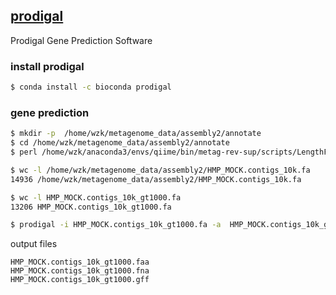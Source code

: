 ## [prodigal](https://github.com/hyattpd/Prodigal)

Prodigal Gene Prediction Software

### install prodigal
```bash
$ conda install -c bioconda prodigal
```

### gene prediction 
```bash
$ mkdir -p  /home/wzk/metagenome_data/assembly2/annotate
$ cd /home/wzk/metagenome_data/assembly2/annotate
$ perl /home/wzk/anaconda3/envs/qiime/bin/metag-rev-sup/scripts/LengthFilter.pl /home/wzk/metagenome_data/assembly2/HMP_MOCK.contigs_10k.fa 1000 > HMP_MOCK.contigs_10k_gt1000.fa

$ wc -l /home/wzk/metagenome_data/assembly2/HMP_MOCK.contigs_10k.fa
14936 /home/wzk/metagenome_data/assembly2/HMP_MOCK.contigs_10k.fa

$ wc -l HMP_MOCK.contigs_10k_gt1000.fa
13206 HMP_MOCK.contigs_10k_gt1000.fa

$ prodigal -i HMP_MOCK.contigs_10k_gt1000.fa -a  HMP_MOCK.contigs_10k_gt1000.faa -d HMP_MOCK.contigs_10k_gt1000.fna -f gff -p meta -o HMP_MOCK.contigs_10k_gt1000.gff
```
output files
```
HMP_MOCK.contigs_10k_gt1000.faa
HMP_MOCK.contigs_10k_gt1000.fna
HMP_MOCK.contigs_10k_gt1000.gff
```